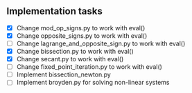 ## Implementation tasks
- [x] Change mod_op_signs.py to work with eval()
- [x] Change opposite_signs.py to work with eval()
- [ ] Change lagrange_and_opposite_sign.py to work with eval()
- [x] Change bissection.py to work with eval()
- [x] Change secant.py to work with eval()
- [ ] Change fixed_point_iteration.py to work with eval()
- [ ] Implement bissection_newton.py
- [ ] Implement broyden.py for solving non-linear systems
